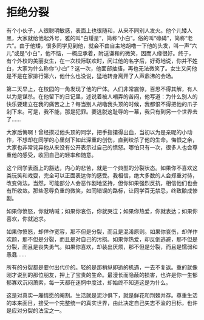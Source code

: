 # 拒绝分裂

有个小伙子，人很聪明敏感，表面上也很随和，从来不同别人发火。他个儿矮人黑，大家就给他起外号，雅的叫“白矮星”，简称“小白”。俗的叫“碌碡”，简称“老六”。由于他矮，很多同学见到他，就会不由自主地胡噜一下他的头发，叫一声“六儿”或是“小白”，他不恼，一概应承着，附送谦和的微笑，因而人缘很好。终于，有个外校的美丽女生，在一次校际联欢时，问过他的名字后，好奇地说，你并不姓白，大家为什么称你“小白”？这一次，他面部抽搐，再也无法微笑了。女生又问他是不是在家排行第六，他什么也没说，猛地转身离开了人声鼎沸的会场。 

第二天早上，在校园的一角发现了他的尸体。人们非常震惊，百思不得其解，有人以为是谋杀。在他留下的日记里，述说着被人嘲弄的苦闷，他写道：为什么别人的快乐要建立在我的痛苦之上？每当别人胡噜我头顶的时候，我都恨不得把他的爪子剁下来。可是，我不能，那是犯罪。要逃脱这耻辱的一幕，我只有到另一个世界去了…… 

大家后悔啊！曾经摸过他头顶的同学，把手指攥得出血，当初以为是亲昵的小动作，不想却在同学的心里刻下如此深重的创伤，直到绞杀了他的生命。悔恨之余，大家也非常诧异他从来没有公开表示过自己的愤怒。哪怕只有一次，很多人也会尊重他的感受，收回自己的轻率和随意。 

这个同学表面上的豁达，内心的悲苦，就是一个典型的分裂状态。如果你不喜欢这类玩笑和戏耍，完全可以正面表达你的感受。我相信，绝大多数的人会郑重对待，改变做法。当然，可能部分人会恶作剧地坚持，但你如果强烈反抗，相信他们也会有所收敛。那些忍辱负重的微笑，如同错误的路标，让同学百无禁忌，终致酿成惨剧。 

如果你愤怒，你就呐喊；如果你哀伤，你就哭泣；如果你热爱，你就表达；如果你喜欢，你就追求。 

如果你愤怒，却佯作宽容，那不但是分裂，而且是混淆原则。如果你哀伤，却佯作欢颜，那不但是分裂，而且是对自己的污损。如果你热爱，却反倒逃避，那不但是分裂，而且是丧失勇气。如果你喜欢，却装出厌烦，那不但是分裂，而且是懦弱和愚蠢…… 

所有的分裂都是要付出代价的。轻的是那稍纵即逝的机遇，一去不复返。重的就像刚才说到的那位朋友，押上了宝贵的生命。最漫长而隐蔽的损害，也许是你一生郁郁寡欢沉闷萧索，每一天都在迷惘中度过，却始终不知道这是为什么。 

这是对真实一厢情愿的阉割。生活就是泥沙俱下，就是鲜花和荆棘并存。尊重生活的本来面目，接受一个完整统一的真实世界，由此决定自己矢志不渝的目标，也许是应对分裂的法宝之一。